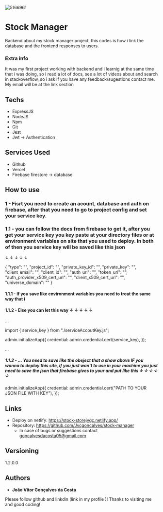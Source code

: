 ![5166961](https://github.com/Jvcgoncalves/stock-manager/assets/127047416/897f5f89-f37c-4400-bb07-a8e0054ea636)

# Stock Manager

Backend about my stock manager project, this codes is how i link the database and the frontend responses to users. 

### Extra info 

It was my first project working with backend and i learnig at the same time that i was doing, so i read a lot of docs, see a lot of videos about and search in stackoverflow, so i ask if you have any feedback/sugestions contact me. My email will be at the link section

## Techs

- ExpressJS
- NodeJS
- Npm
- Git
- Jest
- Jwt -> Authentication

## Services Used

- Github
- Vercel
- Firebase firestore -> database

## How to use

### 1 - Fisrt you need to create an acount, database and auth on firebase, after that you need to go to project config and set your service key.

### 1.1 - you can follow the docs from firebase to get it, after you get your service key you key paste at your directory files or at environment variables on site that you used to deploy. In both of then you service key will be saved like this json
↓ ↓ ↓ ↓ ↓

{
  "type": "",
  "project_id": "",
  "private_key_id": "",
  "private_key": "",
  "client_email": "",
  "client_id": "",
  "auth_uri": "",
  "token_uri": "",
  "auth_provider_x509_cert_url": "",
  "client_x509_cert_url": "",
  "universe_domain": ""
}

#### 1.1.1 - If you save like environment variables you need to treat the same way that i
#### 1.1.2 - Else you can let this way ↓ ↓ ↓ ↓ ↓

... 

import { service_key } from "./serviceAccoutKey.js";

admin.initializeApp({
  credential: admin.credential.cert(service_key),
});

... 

##### 1.1.2 - ... You  need to save like the obeject that a show above IF you wanna to deploy this site, if you just wan't to use in your machine you just need to save the json that firebase gives to your and put like this ↓ ↓ ↓ ↓ ↓

admin.initializeApp({
  credential: admin.credential.cert("PATH TO YOUR JSON FILE WITH KEY"),
});

## Links

- Deploy on netlify: https://stock-storejvgc.netlify.app/
- Repository: https://github.com/Jvcgoncalves/stock-manager
  - In case of bugs or suggestions contact goncalvesdacosta05@gmail.com

## Versioning

1.2.0.0

## Authors

- **João Vitor Gonçalves da Costa**

Please follow github and linkdin (link in my profile )!
Thanks to visiting me and good coding!

